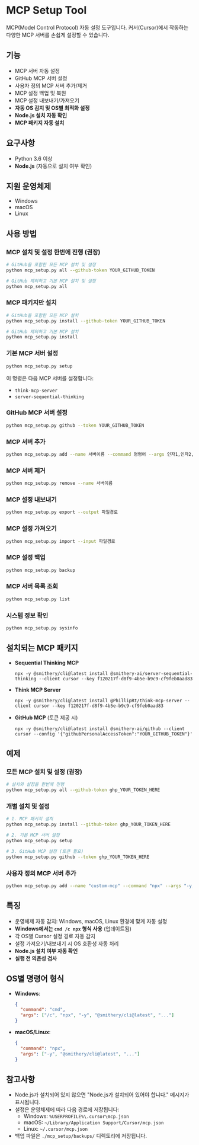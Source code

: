 # MCP Setup Tool

MCP(Model Control Protocol) 자동 설정 도구입니다. 커서(Cursor)에서 작동하는 다양한 MCP 서버를 손쉽게 설정할 수 있습니다.

## 기능

- MCP 서버 자동 설정
- GitHub MCP 서버 설정
- 사용자 정의 MCP 서버 추가/제거
- MCP 설정 백업 및 복원
- MCP 설정 내보내기/가져오기
- **자동 OS 감지 및 OS별 최적화 설정**
- **Node.js 설치 자동 확인**
- **MCP 패키지 자동 설치**

## 요구사항

- Python 3.6 이상
- **Node.js** (자동으로 설치 여부 확인)

## 지원 운영체제

- Windows
- macOS
- Linux

## 사용 방법

### MCP 설치 및 설정 한번에 진행 (권장)

```bash
# GitHub을 포함한 모든 MCP 설치 및 설정
python mcp_setup.py all --github-token YOUR_GITHUB_TOKEN

# GitHub 제외하고 기본 MCP 설치 및 설정
python mcp_setup.py all
```

### MCP 패키지만 설치

```bash
# GitHub을 포함한 모든 MCP 설치
python mcp_setup.py install --github-token YOUR_GITHUB_TOKEN

# GitHub 제외하고 기본 MCP 설치
python mcp_setup.py install
```

### 기본 MCP 서버 설정

```bash
python mcp_setup.py setup
```

이 명령은 다음 MCP 서버를 설정합니다:
- `think-mcp-server`
- `server-sequential-thinking`

### GitHub MCP 서버 설정

```bash
python mcp_setup.py github --token YOUR_GITHUB_TOKEN
```

### MCP 서버 추가

```bash
python mcp_setup.py add --name 서버이름 --command 명령어 --args 인자1,인자2,인자3
```

### MCP 서버 제거

```bash
python mcp_setup.py remove --name 서버이름
```

### MCP 설정 내보내기

```bash
python mcp_setup.py export --output 파일경로
```

### MCP 설정 가져오기

```bash
python mcp_setup.py import --input 파일경로
```

### MCP 설정 백업

```bash
python mcp_setup.py backup
```

### MCP 서버 목록 조회

```bash
python mcp_setup.py list
```

### 시스템 정보 확인

```bash
python mcp_setup.py sysinfo
```

## 설치되는 MCP 패키지

- **Sequential Thinking MCP**
  ```
  npx -y @smithery/cli@latest install @smithery-ai/server-sequential-thinking --client cursor --key f120217f-d8f9-4b5e-b9c9-cf9feb0aad83
  ```

- **Think MCP Server**
  ```
  npx -y @smithery/cli@latest install @PhillipRt/think-mcp-server --client cursor --key f120217f-d8f9-4b5e-b9c9-cf9feb0aad83
  ```

- **GitHub MCP** (토큰 제공 시)
  ```
  npx -y @smithery/cli@latest install @smithery-ai/github --client cursor --config '{"githubPersonalAccessToken":"YOUR_GITHUB_TOKEN"}'
  ```

## 예제

### 모든 MCP 설치 및 설정 (권장)

```bash
# 설치와 설정을 한번에 진행
python mcp_setup.py all --github-token ghp_YOUR_TOKEN_HERE
```

### 개별 설치 및 설정

```bash
# 1. MCP 패키지 설치
python mcp_setup.py install --github-token ghp_YOUR_TOKEN_HERE

# 2. 기본 MCP 서버 설정
python mcp_setup.py setup

# 3. GitHub MCP 설정 (토큰 필요)
python mcp_setup.py github --token ghp_YOUR_TOKEN_HERE
```

### 사용자 정의 MCP 서버 추가

```bash
python mcp_setup.py add --name "custom-mcp" --command "npx" --args "-y,@smithery/cli@latest,run,@smithery-ai/custom-tool,--key,키값"
```

## 특징

- 운영체제 자동 감지: Windows, macOS, Linux 환경에 맞게 자동 설정
- **Windows에서는 `cmd /c npx` 형식 사용** (업데이트됨)
- 각 OS별 Cursor 설정 경로 자동 감지
- 설정 가져오기/내보내기 시 OS 호환성 자동 처리
- **Node.js 설치 여부 자동 확인**
- **실행 전 의존성 검사**

## OS별 명령어 형식

- **Windows**:
  ```json
  {
    "command": "cmd",
    "args": ["/c", "npx", "-y", "@smithery/cli@latest", "..."]
  }
  ```

- **macOS/Linux**:
  ```json
  {
    "command": "npx",
    "args": ["-y", "@smithery/cli@latest", "..."]
  }
  ```

## 참고사항

- Node.js가 설치되어 있지 않으면 "Node.js가 설치되어 있어야 합니다." 메시지가 표시됩니다.
- 설정은 운영체제에 따라 다음 경로에 저장됩니다:
  - Windows: `%USERPROFILE%\.cursor\mcp.json`
  - macOS: `~/Library/Application Support/Cursor/mcp.json`
  - Linux: `~/.cursor/mcp.json`
- 백업 파일은 `./mcp_setup/backups/` 디렉토리에 저장됩니다. 